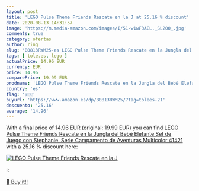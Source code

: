 ```yaml
---
layout: post
title: 'LEGO Pulse Theme Friends Rescate en la J at 25.16 % discount'
date: 2020-08-13 14:31:57
image: 'https://m.media-amazon.com/images/I/51-w1wF3AEL._SL200_.jpg'
comments: true
category: ofertas
author: ring
slug: 'B0813RWM25-es LEGO Pulse Theme Friends Rescate en la Jungla del Bebé...'
tags: [ tole.es, lego ]
actualPrice: 14.96 EUR
currency: EUR
price: 14.96
comparePrice: 19.99 EUR
prodname: 'LEGO Pulse Theme Friends Rescate en la Jungla del Bebé Elefante Set de Juego con Stephanie  Serie Campamento de Aventuras  Multicolor  41421 '
country: 'es'
flag: '🇪🇸'
buyurl: 'https://www.amazon.es/dp/B0813RWM25/?tag=tolees-21'
descuento: '25.16'
average: '14.96'
---
```


With a final price of 14.96 EUR (original: 19.99 EUR) you can find [LEGO Pulse Theme Friends Rescate en la Jungla del Bebé Elefante Set de Juego con Stephanie  Serie Campamento de Aventuras  Multicolor  41421 ](https://www.amazon.es/dp/B0813RWM25/?tag=tolees-21) with a  25.16 % discount here:

[![LEGO Pulse Theme Friends Rescate en la J](https://m.media-amazon.com/images/I/51-w1wF3AEL._SL200_.jpg)](https://www.amazon.es/dp/B0813RWM25/?tag=tolees-21)

ℹ️:


[🛒 Buy it!!](https://www.amazon.es/dp/B0813RWM25/?tag=tolees-21)
